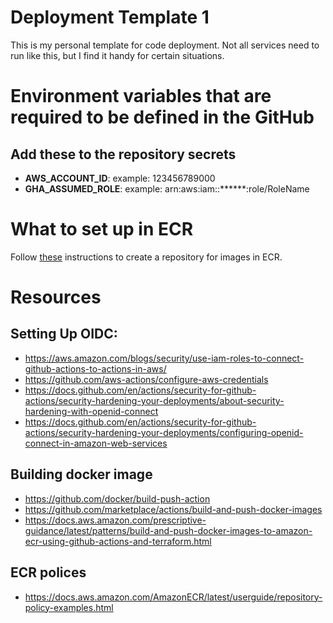 # Deployment Template 1

This is my personal template for code deployment. Not all 
services need to run like this, but I find it handy for 
certain situations.

# Environment variables that are required to be defined in the GitHub

## Add these to the repository secrets
+ __AWS_ACCOUNT_ID__: example: 123456789000 
+ __GHA_ASSUMED_ROLE__: example: arn:aws:iam::******:role/RoleName

# What to set up in ECR

Follow [these](docs/AWS-ECR-setup.md) instructions to create a repository for images in ECR.


# Resources

## Setting Up OIDC:
+ https://aws.amazon.com/blogs/security/use-iam-roles-to-connect-github-actions-to-actions-in-aws/
+ https://github.com/aws-actions/configure-aws-credentials
+ https://docs.github.com/en/actions/security-for-github-actions/security-hardening-your-deployments/about-security-hardening-with-openid-connect
+ https://docs.github.com/en/actions/security-for-github-actions/security-hardening-your-deployments/configuring-openid-connect-in-amazon-web-services

## Building docker image
+ https://github.com/docker/build-push-action
+ https://github.com/marketplace/actions/build-and-push-docker-images
+ https://docs.aws.amazon.com/prescriptive-guidance/latest/patterns/build-and-push-docker-images-to-amazon-ecr-using-github-actions-and-terraform.html

## ECR polices 
+ https://docs.aws.amazon.com/AmazonECR/latest/userguide/repository-policy-examples.html


